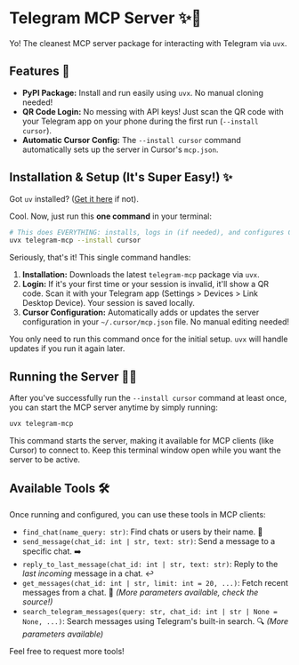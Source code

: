 # Telegram MCP Server ✨📲

Yo! The cleanest MCP server package for interacting with Telegram via `uvx`.

## Features 🚀

*   **PyPI Package:** Install and run easily using `uvx`. No manual cloning needed!
*   **QR Code Login:** No messing with API keys! Just scan the QR code with your Telegram app on your phone during the first run (`--install cursor`).
*   **Automatic Cursor Config:** The `--install cursor` command automatically sets up the server in Cursor's `mcp.json`.

## Installation & Setup (It's Super Easy!) ✨

Got `uv` installed? ([Get it here](https://docs.astral.sh/uv/getting-started/installation/#standalone-installer) if not).

Cool. Now, just run this **one command** in your terminal:

```bash
# This does EVERYTHING: installs, logs in (if needed), and configures Cursor!
uvx telegram-mcp --install cursor
```

Seriously, that's it! This single command handles:
1.  **Installation:** Downloads the latest `telegram-mcp` package via `uvx`.
2.  **Login:** If it's your first time or your session is invalid, it'll show a QR code. Scan it with your Telegram app (Settings > Devices > Link Desktop Device). Your session is saved locally.
3.  **Cursor Configuration:** Automatically adds or updates the server configuration in your `~/.cursor/mcp.json` file. No manual editing needed!

You only need to run this command once for the initial setup. `uvx` will handle updates if you run it again later.

## Running the Server 🏃💨

After you've successfully run the `--install cursor` command at least once, you can start the MCP server anytime by simply running:

```bash
uvx telegram-mcp
```

This command starts the server, making it available for MCP clients (like Cursor) to connect to. Keep this terminal window open while you want the server to be active.

## Available Tools 🛠️

Once running and configured, you can use these tools in MCP clients:

*   `find_chat(name_query: str)`: Find chats or users by their name. 💬
*   `send_message(chat_id: int | str, text: str)`: Send a message to a specific chat. ➡️
*   `reply_to_last_message(chat_id: int | str, text: str)`: Reply to the *last incoming* message in a chat. ↩️
*   `get_messages(chat_id: int | str, limit: int = 20, ...)`: Fetch recent messages from a chat. 📄 *(More parameters available, check the source!)*
*   `search_telegram_messages(query: str, chat_id: int | str | None = None, ...)`: Search messages using Telegram's built-in search. 🔍 *(More parameters available)*

Feel free to request more tools!